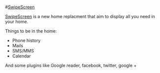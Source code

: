 
#[SwipeScreen]

[SwipeScreen] is a new home replacment that aim to display all you need in your home.

Things to be in the home:

- Phone history
- Mails
- SMS/MMS
- Calendar

And some plugins like Google reader, facebook, twitter, google +

[Philippe Roussille]: https://github.com/pilipLabs/SwipeScreen
[SwipeScreen]: https://github.com/pilipLabs/SwipeScreen
